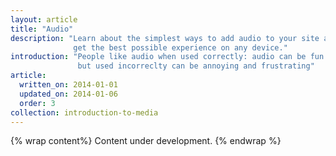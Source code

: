 ```yaml
---
layout: article
title: "Audio"
description: "Learn about the simplest ways to add audio to your site and ensure users
              get the best possible experience on any device."
introduction: "People like audio when used correctly: audio can be fun and informative, 
               but used incorreclty can be annoying and frustrating"
article:
  written_on: 2014-01-01
  updated_on: 2014-01-06
  order: 3
collection: introduction-to-media
---
```


{% wrap content%}
  Content under development.
{% endwrap %}